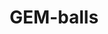 ---
layout: page
title: GEM-balls
description: GEM-balls is a machine learning algorithm for binary classification with guaranteed error bounds.
importance: 10
redirect: https://github.com/younik/gemballs
---